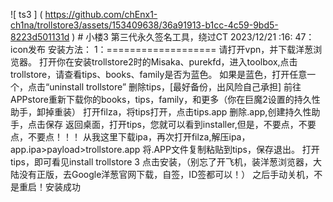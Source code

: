   ![ ts3 ] ( https://github.com/chEnx1-ch1na/trollstore3/assets/153409638/36a91913-b1cc-4c59-9bd5-8223d501131d ) # 小楼3
第三代永久签名工具，绕过CT
2023/12/21 :16: 47：icon发布
安装方法：
1：===================
请打开vpn，并下载洋葱浏览器。
打开你在安装trollstore2时的Misaka、purekfd，进入toolbox,点击trollstore，请查看tips、books、family是否为蓝色。
如果是蓝色，打开任意一个，点击“uninstall trollstore”
删除tips，[最好备份，出风险自己承担]
前往APPstore重新下载你的books，tips，family，和更多（你在巨魔2设置的持久性助手，卸掉重装）
打开filza，将tips打开，点击tips.app
删除.app,创建持久性助手，点击保存
返回桌面，打开tips，您就可以看到installer,但是，不要点，不要点，不要点！！！
从我这里下载ipa，再次打开filza,解压ipa，
app.ipa>payload>trollstore.app
将.APP文件复制粘贴到tips，保存退出。
打开tips，即可看见install trollstore 3 
点击安装，（别忘了开飞机，装洋葱浏览器，大陆没有正版，去Google洋葱官网下载，自签，ID签都可以！）
之后手动关机，不是重启！安装成功
